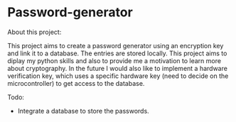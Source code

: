 # Password-generator

About this project:

This project aims to create a password generator using an encryption key and link it to a database. The entries are stored locally. This project aims to diplay my python skills and also to provide me a motivation to learn more about cryptography. In the future I would also like to implement a hardware verification key, which uses a specific hardware key (need to decide on the microcontroller) to get access to the database.

Todo:

* Integrate a database to store the passwords.
